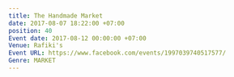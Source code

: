 ```yaml
---
title: The Handmade Market
date: 2017-08-07 18:22:00 +07:00
position: 40
Event date: 2017-08-12 00:00:00 +07:00
Venue: Rafiki's
Event URL: https://www.facebook.com/events/1997039740517577/
Genre: MARKET
---
```


